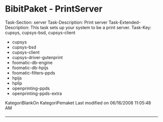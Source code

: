 # BibitPaket - PrintServer

Task-Section: server
Task-Description: Print server
Task-Extended-Description: This task sets up your system to be a print server.
Task-Key: cupsys, cupsys-bsd, cupsys-client
 * cupsys
 * cupsys-bsd
 * cupsys-client
 * cupsys-driver-gutenprint
 * foomatic-db-engine
 * foomatic-db-hpijs
 * foomatic-filters-ppds
 * hpijs
 * hplip
 * openprinting-ppds
 * openprinting-ppds-extra

KategoriBlankOn KategoriPemaket
Last modified on 06/16/2008 11:05:48 AM
#### 
    
 
 
 
 
 
---
 
